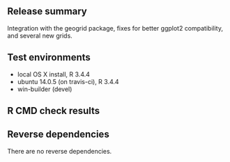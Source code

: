 ## Release summary

Integration with the geogrid package, fixes for better ggplot2 compatibility, and several new grids.

## Test environments

* local OS X install, R 3.4.4
* ubuntu 14.0.5 (on travis-ci), R 3.4.4
* win-builder (devel)

## R CMD check results

## Reverse dependencies

There are no reverse dependencies.

